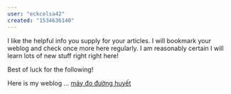 ```yaml
---
user: "eckcelsa42"
created: "1534636140"
---
```


I like the helpful info you supply for your articles.
I will bookmark your weblog and check once more here 
regularly. I am reasonably certain I will learn lots of new stuff right right here!

Best of luck for the following!

Here is my weblog ... <a href="https://ytenamgiao.com/">máy đo đường huyết</a>
